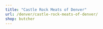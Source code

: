 ```yaml
---
title: "Castle Rock Meats of Denver"
url: /denver/castle-rock-meats-of-denver/
shop: butcher
---
```

